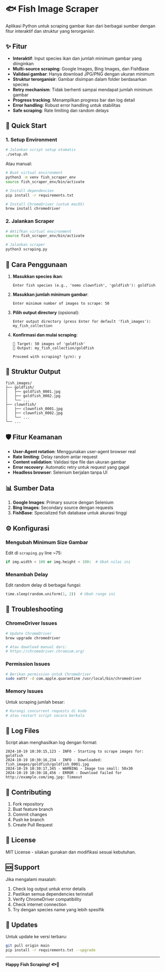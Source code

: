 # 🐟 Fish Image Scraper

Aplikasi Python untuk scraping gambar ikan dari berbagai sumber dengan fitur interaktif dan struktur yang terorganisir.

## ✨ Fitur

- **Interaktif**: Input species ikan dan jumlah minimum gambar yang diinginkan
- **Multi-source scraping**: Google Images, Bing Images, dan FishBase
- **Validasi gambar**: Hanya download JPG/PNG dengan ukuran minimum
- **Struktur terorganisir**: Gambar disimpan dalam folder berdasarkan species
- **Retry mechanism**: Tidak berhenti sampai mendapat jumlah minimum gambar
- **Progress tracking**: Menampilkan progress bar dan log detail
- **Error handling**: Robust error handling untuk stabilitas
- **Safe scraping**: Rate limiting dan random delays

## 🚀 Quick Start

### 1. Setup Environment

```bash
# Jalankan script setup otomatis
./setup.sh
```

Atau manual:

```bash
# Buat virtual environment
python3 -m venv fish_scraper_env
source fish_scraper_env/bin/activate

# Install dependencies
pip install -r requirements.txt

# Install ChromeDriver (untuk macOS)
brew install chromedriver
```

### 2. Jalankan Scraper

```bash
# Aktifkan virtual environment
source fish_scraper_env/bin/activate

# Jalankan scraper
python3 scraping.py
```

## 📖 Cara Penggunaan

1. **Masukkan species ikan**:
   ```
   Enter fish species (e.g., 'nemo clownfish', 'goldfish'): goldfish
   ```

2. **Masukkan jumlah minimum gambar**:
   ```
   Enter minimum number of images to scrape: 50
   ```

3. **Pilih output directory** (opsional):
   ```
   Enter output directory (press Enter for default 'fish_images'): my_fish_collection
   ```

4. **Konfirmasi dan mulai scraping**:
   ```
   🎯 Target: 50 images of 'goldfish'
   📁 Output: my_fish_collection/goldfish
   
   Proceed with scraping? (y/n): y
   ```

## 📁 Struktur Output

```
fish_images/
├── goldfish/
│   ├── goldfish_0001.jpg
│   ├── goldfish_0002.jpg
│   └── ...
├── clownfish/
│   ├── clownfish_0001.jpg
│   ├── clownfish_0002.jpg
│   └── ...
└── ...
```

## 🛡️ Fitur Keamanan

- **User-Agent rotation**: Menggunakan user-agent browser real
- **Rate limiting**: Delay random antar request
- **Content validation**: Validasi tipe file dan ukuran gambar
- **Error recovery**: Automatic retry untuk request yang gagal
- **Headless browser**: Selenium berjalan tanpa UI

## 📊 Sumber Data

1. **Google Images**: Primary source dengan Selenium
2. **Bing Images**: Secondary source dengan requests
3. **FishBase**: Specialized fish database untuk akurasi tinggi

## ⚙️ Konfigurasi

### Mengubah Minimum Size Gambar

Edit di `scraping.py` line ~75:

```python
if img.width < 100 or img.height < 100:  # Ubah nilai ini
```

### Menambah Delay

Edit random delay di berbagai fungsi:

```python
time.sleep(random.uniform(1, 2))  # Ubah range ini
```

## 🔧 Troubleshooting

### ChromeDriver Issues

```bash
# Update ChromeDriver
brew upgrade chromedriver

# Atau download manual dari:
# https://chromedriver.chromium.org/
```

### Permission Issues

```bash
# Berikan permission untuk ChromeDriver
sudo xattr -d com.apple.quarantine /usr/local/bin/chromedriver
```

### Memory Issues

Untuk scraping jumlah besar:

```python
# Kurangi concurrent requests di kode
# atau restart script secara berkala
```

## 📝 Log Files

Script akan menghasilkan log dengan format:

```
2024-10-19 10:30:15,123 - INFO - Starting to scrape images for: goldfish
2024-10-19 10:30:16,234 - INFO - Downloaded: fish_images/goldfish/goldfish_0001.jpg
2024-10-19 10:30:17,345 - WARNING - Image too small: 50x30
2024-10-19 10:30:18,456 - ERROR - Download failed for http://example.com/img.jpg: Timeout
```

## 🤝 Contributing

1. Fork repository
2. Buat feature branch
3. Commit changes
4. Push ke branch
5. Create Pull Request

## 📄 License

MIT License - silakan gunakan dan modifikasi sesuai kebutuhan.

## 🆘 Support

Jika mengalami masalah:

1. Check log output untuk error details
2. Pastikan semua dependencies terinstall
3. Verify ChromeDriver compatibility
4. Check internet connection
5. Try dengan species name yang lebih spesifik

## 🔄 Updates

Untuk update ke versi terbaru:

```bash
git pull origin main
pip install -r requirements.txt --upgrade
```

---

**Happy Fish Scraping! 🐟🎣**